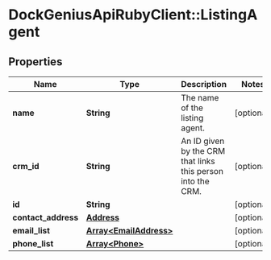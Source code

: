 # DockGeniusApiRubyClient::ListingAgent

## Properties
Name | Type | Description | Notes
------------ | ------------- | ------------- | -------------
**name** | **String** | The name of the listing agent. | [optional] 
**crm_id** | **String** | An ID given by the CRM that links this person into the CRM. | [optional] 
**id** | **String** |  | [optional] 
**contact_address** | [**Address**](Address.md) |  | [optional] 
**email_list** | [**Array&lt;EmailAddress&gt;**](EmailAddress.md) |  | [optional] 
**phone_list** | [**Array&lt;Phone&gt;**](Phone.md) |  | [optional] 


